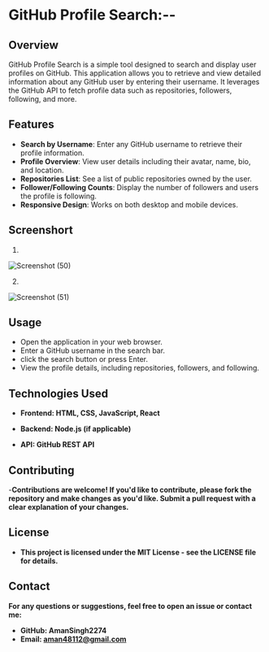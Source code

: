 # GitHub Profile Search:-- 
## Overview

GitHub Profile Search is a simple tool designed to search and display user profiles on GitHub. This application allows you to retrieve and view detailed information about any GitHub user by entering their username. It leverages the GitHub API to fetch profile data such as repositories, followers, following, and more.

## Features

- **Search by Username**: Enter any GitHub username to retrieve their profile information.
- **Profile Overview**: View user details including their avatar, name, bio, and location.
- **Repositories List**: See a list of public repositories owned by the user.
- **Follower/Following Counts**: Display the number of followers and users the profile is following.
- **Responsive Design**: Works on both desktop and mobile devices.

## Screenshort
1.
![Screenshot (50)](https://github.com/user-attachments/assets/ca73e515-b084-4428-bae1-fd59715612b6)

2.
![Screenshot (51)](https://github.com/user-attachments/assets/4738311c-c6c0-481f-a48d-5174baeee7c6)


## Usage
 - Open the application in your web browser.
 - Enter a GitHub username in the search bar.
 -  click the search button or press Enter.
 - View the profile details, including repositories, followers, and following.

## Technologies Used

- **Frontend: HTML, CSS, JavaScript, React**

- **Backend: Node.js (if applicable)**

- **API: GitHub REST API**

## Contributing

-**Contributions are welcome! If you'd like to contribute, please fork the repository and make changes as you'd like. Submit a pull request with a clear explanation of your changes.**

## License
- **This project is licensed under the MIT License - see the LICENSE file for details.**

## Contact
**For any questions or suggestions, feel free to open an issue or contact me:**
- **GitHub: AmanSingh2274**
- **Email: aman48112@gmail.com**
